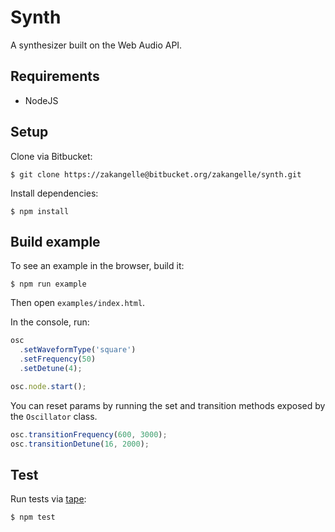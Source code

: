 # Synth

A synthesizer built on the Web Audio API.

## Requirements
+ NodeJS

## Setup
Clone via Bitbucket:

```
$ git clone https://zakangelle@bitbucket.org/zakangelle/synth.git
```

Install dependencies:

```
$ npm install
```

## Build example
To see an example in the browser, build it:

```
$ npm run example
```

Then open `examples/index.html`.

In the console, run:

```js
osc
  .setWaveformType('square')
  .setFrequency(50)
  .setDetune(4);

osc.node.start();
```

You can reset params by running the set and transition methods exposed by the `Oscillator` class.

```js
osc.transitionFrequency(600, 3000);
osc.transitionDetune(16, 2000);
```

## Test
Run tests via [tape](https://github.com/substack/tape):

```
$ npm test
```
